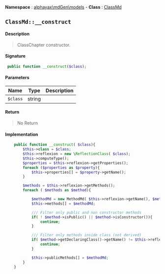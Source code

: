 **Namespace**  : [alphayax\mdGen\models](../__NAMESPACE__.md) -
**Class** : [ClassMd](__CLASS__.md)

## `ClassMd::__construct`

#### Description

> ClassChapter constructor.

#### Signature

```php
 public function __construct($class);
```

#### Parameters

| Name | Type | Description |
|---|---|---|
| `$class` | string |  |

#### Return

> No Return

#### Implementation

```php
    public function __construct( $class){
        $this->class = $class;
        $this->reflexion = new \ReflectionClass( $class);
        $this->computeType();
        $properties = $this->reflexion->getProperties();
        foreach ($properties as $property){
            $this->properties[] = $property->getName();
        }

        $methods = $this->reflexion->getMethods();
        foreach ( $methods as $method){

            $methodMd = new MethodMd( $this->reflexion->getName(), $method->getName());
            $this->methods[] = $methodMd;

            /// Filter only public and non constructor methods
            if( ! $method->isPublic() || $method->isConstructor()){
                continue;
            }

            /// Filter only methods inside class (not derived)
            if( $method->getDeclaringClass()->getName() != $this->reflexion->getName()){
                continue;
            }

            $this->publicMethods[] = $methodMd;
        }
    }

```
